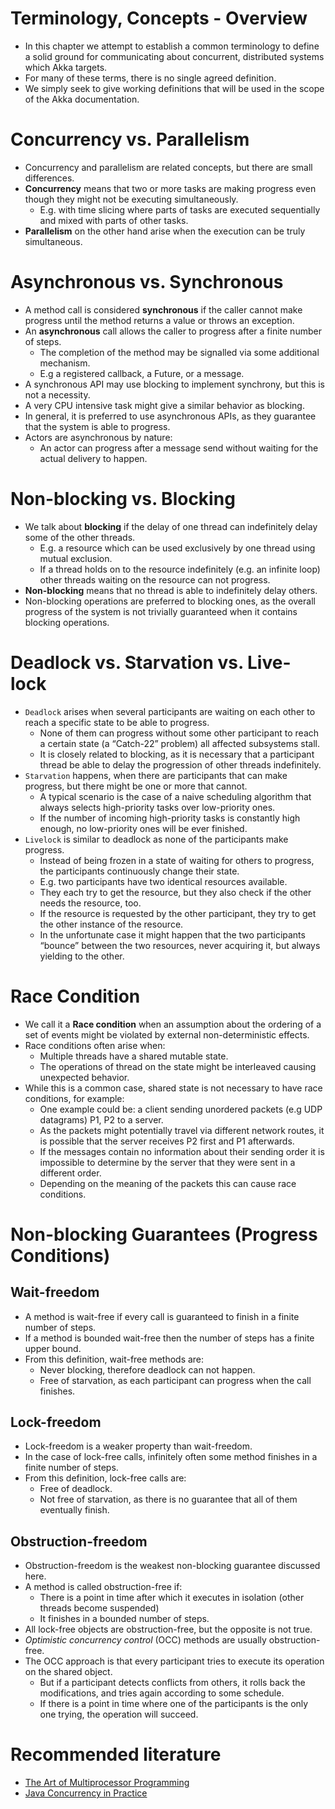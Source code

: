 # Terminology, Concepts - Overview
- In this chapter we attempt to establish a common terminology to define a solid ground for communicating about concurrent, distributed systems which Akka targets.
- For many of these terms, there is no single agreed definition. 
- We simply seek to give working definitions that will be used in the scope of the Akka documentation.

# Concurrency vs. Parallelism
- Concurrency and parallelism are related concepts, but there are small differences. 
- **Concurrency** means that two or more tasks are making progress even though they might not be executing simultaneously. 
    - E.g. with time slicing where parts of tasks are executed sequentially and mixed with parts of other tasks. 
- **Parallelism** on the other hand arise when the execution can be truly simultaneous.

# Asynchronous vs. Synchronous
- A method call is considered **synchronous** if the caller cannot make progress until the method returns a value or throws an exception. 
- An **asynchronous** call allows the caller to progress after a finite number of steps.
    - The completion of the method may be signalled via some additional mechanism.
    - E.g a registered callback, a Future, or a message.
- A synchronous API may use blocking to implement synchrony, but this is not a necessity. 
- A very CPU intensive task might give a similar behavior as blocking. 
- In general, it is preferred to use asynchronous APIs, as they guarantee that the system is able to progress. 
- Actors are asynchronous by nature: 
    - An actor can progress after a message send without waiting for the actual delivery to happen.

# Non-blocking vs. Blocking
- We talk about **blocking** if the delay of one thread can indefinitely delay some of the other threads. 
    - E.g. a resource which can be used exclusively by one thread using mutual exclusion. 
    - If a thread holds on to the resource indefinitely (e.g. an infinite loop) other threads waiting on the resource can not progress. 
- **Non-blocking** means that no thread is able to indefinitely delay others.
- Non-blocking operations are preferred to blocking ones, as the overall progress of the system is not trivially guaranteed when it contains blocking operations.

# Deadlock vs. Starvation vs. Live-lock
- `Deadlock` arises when several participants are waiting on each other to reach a specific state to be able to progress. 
    - None of them can progress without some other participant to reach a certain state (a “Catch-22” problem) all affected subsystems stall. 
    - It is closely related to blocking, as it is necessary that a participant thread be able to delay the progression of other threads indefinitely.
- `Starvation` happens, when there are participants that can make progress, but there might be one or more that cannot. 
    - A typical scenario is the case of a naive scheduling algorithm that always selects high-priority tasks over low-priority ones. 
    - If the number of incoming high-priority tasks is constantly high enough, no low-priority ones will be ever finished.
- `Livelock` is similar to deadlock as none of the participants make progress. 
    - Instead of being frozen in a state of waiting for others to progress, the participants continuously change their state. 
    - E.g. two participants have two identical resources available. 
    - They each try to get the resource, but they also check if the other needs the resource, too. 
    - If the resource is requested by the other participant, they try to get the other instance of the resource. 
    - In the unfortunate case it might happen that the two participants “bounce” between the two resources, never acquiring it, but always yielding to the other.

# Race Condition
- We call it a **Race condition** when an assumption about the ordering of a set of events might be violated by external non-deterministic effects. 
- Race conditions often arise when:
    - Multiple threads have a shared mutable state.
    - The operations of thread on the state might be interleaved causing unexpected behavior. 
- While this is a common case, shared state is not necessary to have race conditions, for example: 
    - One example could be: a client sending unordered packets (e.g UDP datagrams) P1, P2 to a server. 
    - As the packets might potentially travel via different network routes, it is possible that the server receives P2 first and P1 afterwards. 
    - If the messages contain no information about their sending order it is impossible to determine by the server that they were sent in a different order. 
    - Depending on the meaning of the packets this can cause race conditions.

# Non-blocking Guarantees (Progress Conditions)
## Wait-freedom
- A method is wait-free if every call is guaranteed to finish in a finite number of steps. 
- If a method is bounded wait-free then the number of steps has a finite upper bound.
- From this definition, wait-free methods are:
    - Never blocking, therefore deadlock can not happen.
    - Free of starvation, as each participant can progress when the call finishes.

## Lock-freedom
- Lock-freedom is a weaker property than wait-freedom. 
- In the case of lock-free calls, infinitely often some method finishes in a finite number of steps. 
- From this definition, lock-free calls are: 
    - Free of deadlock.
    - Not free of starvation, as there is no guarantee that all of them eventually finish.

## Obstruction-freedom
- Obstruction-freedom is the weakest non-blocking guarantee discussed here. 
- A method is called obstruction-free if:
    - There is a point in time after which it executes in isolation (other threads become suspended)
    - It finishes in a bounded number of steps. 
- All lock-free objects are obstruction-free, but the opposite is not true.
- _Optimistic concurrency control_ (OCC) methods are usually obstruction-free. 
- The OCC approach is that every participant tries to execute its operation on the shared object.
    - But if a participant detects conflicts from others, it rolls back the modifications, and tries again according to some schedule.
    - If there is a point in time where one of the participants is the only one trying, the operation will succeed.

# Recommended literature
- [The Art of Multiprocessor Programming](https://www.safaribooksonline.com/library/view/the-art-of/9780123973375/)
- [Java Concurrency in Practice](https://www.safaribooksonline.com/library/view/java-concurrency-in/0321349601/)